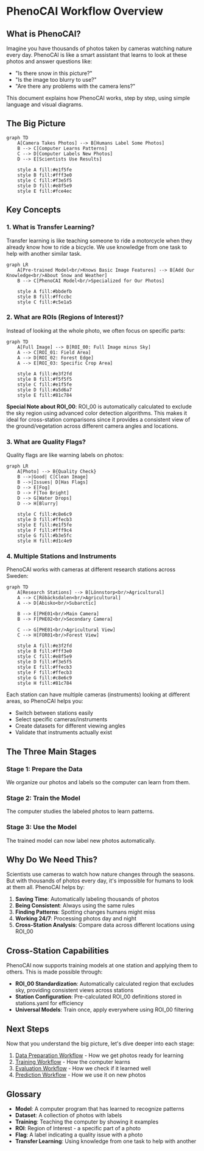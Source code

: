 # PhenoCAI Workflow Overview

## What is PhenoCAI?

Imagine you have thousands of photos taken by cameras watching nature every day. PhenoCAI is like a smart assistant that learns to look at these photos and answer questions like:
- "Is there snow in this picture?"
- "Is the image too blurry to use?"
- "Are there any problems with the camera lens?"

This document explains how PhenoCAI works, step by step, using simple language and visual diagrams.

## The Big Picture

```mermaid
graph TD
    A[Camera Takes Photos] --> B[Humans Label Some Photos]
    B --> C[Computer Learns Patterns]
    C --> D[Computer Labels New Photos]
    D --> E[Scientists Use Results]
    
    style A fill:#e1f5fe
    style B fill:#fff3e0
    style C fill:#f3e5f5
    style D fill:#e8f5e9
    style E fill:#fce4ec
```

## Key Concepts

### 1. What is Transfer Learning?

Transfer learning is like teaching someone to ride a motorcycle when they already know how to ride a bicycle. We use knowledge from one task to help with another similar task.

```mermaid
graph LR
    A[Pre-trained Model<br/>Knows Basic Image Features] --> B[Add Our Knowledge<br/>About Snow and Weather]
    B --> C[PhenoCAI Model<br/>Specialized for Our Photos]
    
    style A fill:#bbdefb
    style B fill:#ffccbc
    style C fill:#c5e1a5
```

### 2. What are ROIs (Regions of Interest)?

Instead of looking at the whole photo, we often focus on specific parts:

```mermaid
graph TD
    A[Full Image] --> B[ROI_00: Full Image minus Sky]
    A --> C[ROI_01: Field Area]
    A --> D[ROI_02: Forest Edge]
    A --> E[ROI_03: Specific Crop Area]
    
    style A fill:#e3f2fd
    style B fill:#f5f5f5
    style C fill:#e1f5fe
    style D fill:#a5d6a7
    style E fill:#81c784
```

**Special Note about ROI_00**: ROI_00 is automatically calculated to exclude the sky region using advanced color detection algorithms. This makes it ideal for cross-station comparisons since it provides a consistent view of the ground/vegetation across different camera angles and locations.

### 3. What are Quality Flags?

Quality flags are like warning labels on photos:

```mermaid
graph LR
    A[Photo] --> B{Quality Check}
    B -->|Good| C[Clean Image]
    B -->|Issues| D[Has Flags]
    D --> E[Fog]
    D --> F[Too Bright]
    D --> G[Water Drops]
    D --> H[Blurry]
    
    style C fill:#c8e6c9
    style D fill:#ffecb3
    style E fill:#e1f5fe
    style F fill:#fff9c4
    style G fill:#b3e5fc
    style H fill:#d1c4e9
```

### 4. Multiple Stations and Instruments

PhenoCAI works with cameras at different research stations across Sweden:

```mermaid
graph TD
    A[Research Stations] --> B[Lönnstorp<br/>Agricultural]
    A --> C[Röbäcksdalen<br/>Agricultural]
    A --> D[Abisko<br/>Subarctic]
    
    B --> E[PHE01<br/>Main Camera]
    B --> F[PHE02<br/>Secondary Camera]
    
    C --> G[PHE01<br/>Agricultural View]
    C --> H[FOR01<br/>Forest View]
    
    style A fill:#e3f2fd
    style B fill:#fff3e0
    style C fill:#e8f5e9
    style D fill:#f3e5f5
    style E fill:#ffecb3
    style F fill:#ffecb3
    style G fill:#c8e6c9
    style H fill:#81c784
```

Each station can have multiple cameras (instruments) looking at different areas, so PhenoCAI helps you:
- Switch between stations easily
- Select specific cameras/instruments
- Create datasets for different viewing angles
- Validate that instruments actually exist

## The Three Main Stages

### Stage 1: Prepare the Data
We organize our photos and labels so the computer can learn from them.

### Stage 2: Train the Model
The computer studies the labeled photos to learn patterns.

### Stage 3: Use the Model
The trained model can now label new photos automatically.

## Why Do We Need This?

Scientists use cameras to watch how nature changes through the seasons. But with thousands of photos every day, it's impossible for humans to look at them all. PhenoCAI helps by:

1. **Saving Time**: Automatically labeling thousands of photos
2. **Being Consistent**: Always using the same rules
3. **Finding Patterns**: Spotting changes humans might miss
4. **Working 24/7**: Processing photos day and night
5. **Cross-Station Analysis**: Compare data across different locations using ROI_00

## Cross-Station Capabilities

PhenoCAI now supports training models at one station and applying them to others. This is made possible through:

- **ROI_00 Standardization**: Automatically calculated region that excludes sky, providing consistent views across stations
- **Station Configuration**: Pre-calculated ROI_00 definitions stored in stations.yaml for efficiency
- **Universal Models**: Train once, apply everywhere using ROI_00 filtering

## Next Steps

Now that you understand the big picture, let's dive deeper into each stage:

1. [Data Preparation Workflow](workflow_data_preparation.md) - How we get photos ready for learning
2. [Training Workflow](workflow_training.md) - How the computer learns
3. [Evaluation Workflow](workflow_evaluation.md) - How we check if it learned well
4. [Prediction Workflow](workflow_prediction.md) - How we use it on new photos

## Glossary

- **Model**: A computer program that has learned to recognize patterns
- **Dataset**: A collection of photos with labels
- **Training**: Teaching the computer by showing it examples
- **ROI**: Region of Interest - a specific part of a photo
- **Flag**: A label indicating a quality issue with a photo
- **Transfer Learning**: Using knowledge from one task to help with another